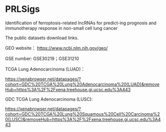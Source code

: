 # PRLSigs
Identification of ferroptosis-related lncRNAs for predict-ing prognosis and immunotherapy response in non-small cell lung cancer

The public datasets download links.

GEO website： https://www.ncbi.nlm.nih.gov/geo/

GSE number: GSE30219；GSE31210

TCGA Lung Adenocarcinoma (LUAD)：

https://xenabrowser.net/datapages/?cohort=GDC%20TCGA%20Lung%20Adenocarcinoma%20(LUAD)&removeHub=https%3A%2F%2Fxena.treehouse.gi.ucsc.edu%3A443

GDC TCGA Lung Adenocarcinoma (LUSC):

https://xenabrowser.net/datapages/?cohort=GDC%20TCGA%20Lung%20Squamous%20Cell%20Carcinoma%20(LUSC)&removeHub=https%3A%2F%2Fxena.treehouse.gi.ucsc.edu%3A443
